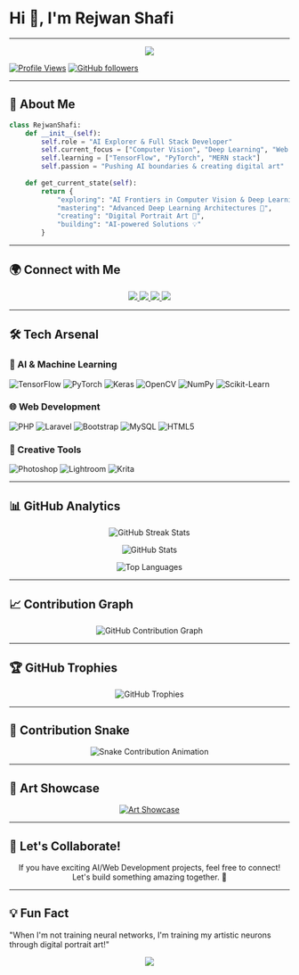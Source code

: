<h1 align="">Hi 👋, I'm Rejwan Shafi</h1>
<!-- <h3 align="center">
  <a href="#ml">AI Explorer</a> |
  <a href="#web">Full Stack Developer</a> |
  <a href="#art">Digital Artist</a>
</h3> -->

---
<div align="">
<p align="center">
  <img src="https://readme-typing-svg.herokuapp.com?size=22&width=600&lines=AI+%7C+Deep+Learning+%7C+Computer+Vision;Web+Development+%7C+PHP+%7C+Laravel;Passionate+about+Exploring+AI+Frontiers" />
</p>

<!-- <div align=""> -->
  
  [![Profile Views](https://komarev.com/ghpvc/?username=rejwanshafi25&label=Profile%20Views&color=blue&style=flat)](https://github.com/rejwanshafi25)
  [![GitHub followers](https://img.shields.io/github/followers/rejwanshafi25?label=Followers&style=social)](https://github.com/rejwanshafi25?tab=followers)
  
<!-- </div> -->

---

## 🚀 About Me

```python
class RejwanShafi:
    def __init__(self):
        self.role = "AI Explorer & Full Stack Developer"
        self.current_focus = ["Computer Vision", "Deep Learning", "Web Development"]
        self.learning = ["TensorFlow", "PyTorch", "MERN stack"]
        self.passion = "Pushing AI boundaries & creating digital art"
    
    def get_current_state(self):
        return {
            "exploring": "AI Frontiers in Computer Vision & Deep Learning 🔭",
            "mastering": "Advanced Deep Learning Architectures 🌱",
            "creating": "Digital Portrait Art 🎨",
            "building": "AI-powered Solutions 💡"
        }
```
---
## 🌍 Connect with Me
<p align="center"> <a href="https://www.linkedin.com/in/rejwanshafi/"> <img src="https://img.shields.io/badge/LinkedIn-0077B5?style=for-the-badge&logo=linkedin&logoColor=white"> </a> <a href="https://facebook.com/yourprofile"> <img src="https://img.shields.io/badge/Facebook-1877F2?style=for-the-badge&logo=facebook&logoColor=white"> </a> <a href="https://instagram.com/bd_sketch25"> <img src="https://img.shields.io/badge/Instagram-E4405F?style=for-the-badge&logo=instagram&logoColor=white"> </a> <a href="mailto:your.email@example.com"> <img src="https://img.shields.io/badge/Email-D14836?style=for-the-badge&logo=Gmail&logoColor=white"> </a> </p>

---
## 🛠️ Tech Arsenal
<h3 id="ml">🤖 AI & Machine Learning</h3>

![TensorFlow](https://img.shields.io/badge/TensorFlow-FF6F00?style=for-the-badge&logo=tensorflow&logoColor=white)
![PyTorch](https://img.shields.io/badge/PyTorch-EE4C2C?style=for-the-badge&logo=pytorch&logoColor=white)
![Keras](https://img.shields.io/badge/Keras-D00000?style=for-the-badge&logo=keras&logoColor=white)
![OpenCV](https://img.shields.io/badge/OpenCV-5C3EE8?style=for-the-badge&logo=opencv&logoColor=white)
![NumPy](https://img.shields.io/badge/NumPy-013243?style=for-the-badge&logo=numpy&logoColor=white)
![Scikit-Learn](https://img.shields.io/badge/Scikit--Learn-F7931E?style=for-the-badge&logo=scikit-learn&logoColor=white)

<h3 id="web">🌐 Web Development</h3>

![PHP](https://img.shields.io/badge/PHP-777BB4?style=for-the-badge&logo=php&logoColor=white)
![Laravel](https://img.shields.io/badge/Laravel-FF2D20?style=for-the-badge&logo=laravel&logoColor=white)
![Bootstrap](https://img.shields.io/badge/Bootstrap-7952B3?style=for-the-badge&logo=bootstrap&logoColor=white)
![MySQL](https://img.shields.io/badge/MySQL-4479A1?style=for-the-badge&logo=mysql&logoColor=white)
![HTML5](https://img.shields.io/badge/HTML5-E34F26?style=for-the-badge&logo=html5&logoColor=white)

<h3 id="art">🎨 Creative Tools</h3>

![Photoshop](https://img.shields.io/badge/Photoshop-31A8FF?style=for-the-badge&logo=adobe-photoshop&logoColor=white)
![Lightroom](https://img.shields.io/badge/Lightroom-31A8FF?style=for-the-badge&logo=adobe-lightroom&logoColor=white)
![Krita](https://img.shields.io/badge/Krita-203759?style=for-the-badge&logo=krita&logoColor=white)

---
## 📊 GitHub Analytics
<p align="center"> <img src="https://github-readme-streak-stats.herokuapp.com/?user=rejwanshafi25&theme=radical" alt="GitHub Streak Stats" /> </p> <p align="center"> <img src="https://github-readme-stats.vercel.app/api?username=rejwanshafi25&show_icons=true&theme=radical" alt="GitHub Stats" /> </p> <p align="center"> <img src="https://github-readme-stats.vercel.app/api/top-langs/?username=rejwanshafi25&layout=compact&theme=radical" alt="Top Languages" /> </p>

---
## 📈 Contribution Graph
<p align="center"> <img src="https://github-readme-activity-graph.vercel.app/graph?username=rejwanshafi25&theme=react-dark" alt="GitHub Contribution Graph" /> </p>

---
## 🏆 GitHub Trophies
<p align="center"> <img src="https://github-profile-trophy.vercel.app/?username=rejwanshafi25&theme=onedark&row=2&column=4" alt="GitHub Trophies"> </p>

---
## 🐍 Contribution Snake
<p align="center"> <img src="https://github.com/rejwanshafi25/rejwanshafi25/blob/output/github-contribution-grid-snake.svg" alt="Snake Contribution Animation"> </p>

---
## 🎨 Art Showcase
<p align="center"> <a href="https://art.rejwanshafi.com"> <img src="https://img.shields.io/badge/Instagram-E4405F?style=for-the-badge&logo=instagram&logoColor=white" alt="Art Showcase"> </a> </p>

---
## 🤝 Let's Collaborate!
<p align="center"> If you have exciting AI/Web Development projects, feel free to connect! Let's build something amazing together. 🚀 </p>

---
## 💡 Fun Fact
"When I'm not training neural networks, I'm training my artistic neurons through digital portrait art!"



<div align="center">
  <img src="https://capsule-render.vercel.app/api?type=waving&color=gradient&height=100&section=footer"/>
<!-- </p> -->
</div>
